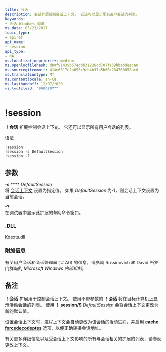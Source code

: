 ```yaml
---
title: 会话
description: 会话扩展控制会话上下文。 它还可以显示所有用户会话的列表。
keywords:
- 会话 Windows 调试
ms.date: 05/23/2017
topic_type:
- apiref
api_name:
- session
api_type:
- NA
ms.localizationpriority: medium
ms.openlocfilehash: d88f91439b574dbb31226cd707fa39bbabdeeca0
ms.sourcegitcommit: 418e6617e2a695c9cb4b37b5b60e264760858acd
ms.translationtype: MT
ms.contentlocale: zh-CN
ms.lasthandoff: 12/07/2020
ms.locfileid: "96802077"
---
```

# <a name="session"></a>!session


**！会话** 扩展控制会话上下文。 它还可以显示所有用户会话的列表。

语法

```dbgcmd
!session 
!session -s DefaultSession 
!session -?
```

## <a name="span-idddk__session_dbgspanspan-idddk__session_dbgspanparameters"></a><span id="ddk__session_dbg"></span><span id="DDK__SESSION_DBG"></span>参数


<span id="_______-s_______DefaultSession______"></span><span id="_______-s_______defaultsession______"></span><span id="_______-S_______DEFAULTSESSION______"></span>**-s**  **** *DefaultSession*   
将 [会话上下文](changing-contexts.md#session-context) 设置为指定值。 如果 *DefaultSession* 为-1，则会话上下文设置为当前会话。

<span id="_______-_______"></span> **-?**   
在调试器中显示此扩展的帮助命令窗口。

### <a name="span-iddllspanspan-iddllspandll"></a><span id="DLL"></span><span id="dll"></span>.DLL

Kdexts.dll

### <a name="span-idadditional_informationspanspan-idadditional_informationspanspan-idadditional_informationspanadditional-information"></a><span id="Additional_Information"></span><span id="additional_information"></span><span id="ADDITIONAL_INFORMATION"></span>附加信息

有关用户会话和会话管理器 ( # A0) 的信息，请参阅 Russinovich 和 David 所罗门群岛的 *Microsoft Windows 内部机制*。

<a name="remarks"></a>备注
-------

**！会话** 扩展用于控制会话上下文。 使用不带参数的 **！会话** 将在目标计算机上显示活动会话的列表。 使用 **！ session/S** *DefaultSession* 会将会话上下文更改为新的默认值。

设置会话上下文时，进程上下文会自动更改为该会话的活动进程，并启用 [**cache forcedecodeptes**](-cache--set-cache-size-.md) 选项，以便正确转换会话地址。

有关更多详细信息以及受会话上下文影响的所有与会话相关的扩展的列表，请参阅 [更改上下文](changing-contexts.md)。

 

 





